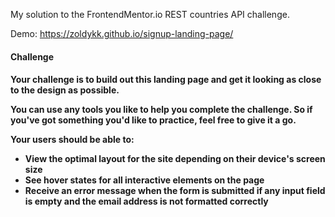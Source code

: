 
My solution to the FrontendMentor.io REST countries API challenge.

Demo: https://zoldykk.github.io/signup-landing-page/

<h1>Challenge<h1/>
    
Your challenge is to build out this landing page and get it looking as close to the design as possible.

You can use any tools you like to help you complete the challenge. So if you've got something you'd like to practice, feel free to give it a go.

Your users should be able to:
    <ul>
      <li>View the optimal layout for the site depending on their device's screen size</li>
      <li>See hover states for all interactive elements on the page</li>
      <li>Receive an error message when the form is submitted if any input field is empty and the email address is not formatted correctly</li>
    </ul>
  
<style>
  *{
    font-size: 14px;
    }
</style>
